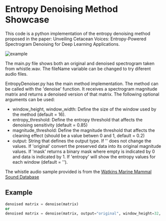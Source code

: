 
# Entropy Denoising Method Showcase

This code is a python implementation of the entropy denoising method proposed in the paper: Unveiling Cetacean Voices: Entropy-Powered Spectrogram Denoising for Deep Learning Applications.


![example](https://github.com/user-attachments/assets/5b5fbaa7-217d-4477-a3d4-dcfc3b2fa8b5)




The main.py file shows both an original and denoised spectrogram taken from whistle.wav.
The fileName variable can be changed to try diferent audio files.


EntropyDenoiser.py has the main method implementation.
The method can be called with the 'denoise' function.
It receives a spectrogram magnitude matrix and returns a denoised version of that matrix.
The following optional arguments can be used:

- window_height, window_width: Define the size of the window used by the method (default = 16).
- entropy_threshold: Define the entropy threshold that affects the denoising sensitivity (default = 0.85)
- magnitude_threshold: Define the magnitude threshold that affects the cleaning effect (should be a value betwen 0 and 1, default = 0.2)
- output:  String that defines the output type. If '' does not change the values. If 'original' convert the preserved data into its original magnitude values. If 'mask' returns a binary mask where empty is indicated by 0 and data is indicated by 1. If 'entropy' will show the entropy values for each window (default = '').

The whistle audio sample provided is from the [Watkins Marine Mammal Sound Database](https://whoicf2.whoi.edu/science/B/whalesounds/bestOf.cfm?code=BD15C)




## Example

```python
denoised matrix = denoise(matrix)
or
denoised matrix = denoise(matrix, output="original", window_height=32, window_width=32, entropy_threshold=0.95, magnitude_threshold=0.35)
```

